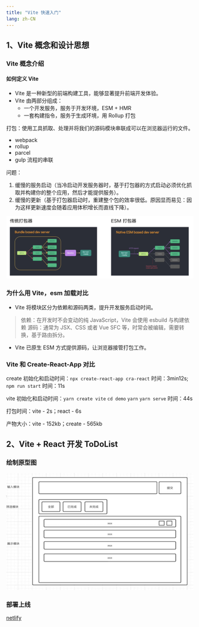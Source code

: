 ```yaml
---
title: "Vite 快速入门"
lang: zh-CN
---
```


## 1、Vite 概念和设计思想

###  Vite 概念介绍

#### 如何定义 Vite

- Vite 是一种新型的前端构建工具，能够显著提升前端开发体验。
- Vite 由两部分组成：
   - 一个开发服务，服务于开发环境，ESM + HMR
   - 一套构建指令，服务于生成环境，用 Rollup 打包

打包：使用工具抓取、处理并将我们的源码模块串联成可以在浏览器运行的文件。

- webpack
- rollup
- parcel
- gulp 流程的串联

问题：

1. 缓慢的服务启动（当冷启动开发服务器时，基于打包器的方式启动必须优化抓取并构建你的整个应用，然后才能提供服务）。
2. 缓慢的更新（基于打包器启动时，重建整个包的效率很低。原因显而易见：因为这样更新速度会随着应用体积增长而直线下降）。

![build_workflow](./打包流程.png)

### 为什么用 Vite，esm 加载对比

- Vite 将模块区分为依赖和源码两类，提升开发服务启动时间。

> 依赖：在开发时不会变动的纯 JavaScript，Vite 会使用 esbuild 与构建依赖
> 源码：通常为 JSX、CSS 或者 Vue SFC 等，时常会被编辑，需要转换，基于路由拆分。

- Vite 已原生 ESM 方式提供源码，让浏览器接管打包工作。

### Vite 和 Create-React-App 对比

create 初始化和启动时间：`npx create-react-app cra-react` 时间：3min12s; `npm run start` 时间：11s

vite 初始化和启动时间：`yarn create vite` `cd demo` `yarn` `yarn serve` 时间：44s

打包时间：vite - 2s；react - 6s

产物大小：vite - 152kb；create - 565kb

## 2、Vite + React 开发 ToDoList

### 绘制原型图

![flow](./flow.png)

### 部署上线

[netlify](https://app.netlify.com/)
